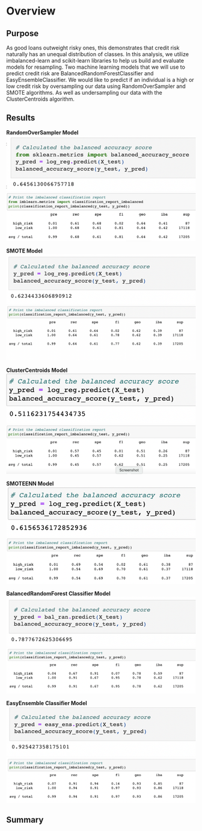# Overview

## Purpose
As good loans outweight risky ones, this demonstrates that credit risk naturally has an unequal distribution of classes. In this analysis, we utilize imbalanced-learn and scikit-learn libraries to help us build and evaluate models for resampling. Two machine learning models that we will use to predict credit risk are BalancedRandomForestClassifier and EasyEnsembleClassifier. We would like to predict if an individual is a high or low credit risk by oversampling our data using RandomOverSampler and SMOTE algorithms. As well as undersampling our data with the ClusterCentroids algorithm.

## Results

<b>RandomOverSampler Model</b>
![alt text](https://github.com/lopezroxann/Credit_Risk_Analysis/blob/main/Resources/BAS_randomover.png)
![alt text](https://github.com/lopezroxann/Credit_Risk_Analysis/blob/main/Resources/Random_oversamplerr.png)

<b>SMOTE Model</b>
![alt text](https://github.com/lopezroxann/Credit_Risk_Analysis/blob/main/Resources/BAS_smote.png)
![alt text](https://github.com/lopezroxann/Credit_Risk_Analysis/blob/main/Resources/SMOTE_oversampler.png)

<b>ClusterCentroids Model</b>
![alt text](https://github.com/lopezroxann/Credit_Risk_Analysis/blob/main/Resources/BAS_cluscentt.png)
![alt text](https://github.com/lopezroxann/Credit_Risk_Analysis/blob/main/Resources/ClusterCentroids_undersamplerr.png)

<b>SMOTEENN Model</b>
![alt text](https://github.com/lopezroxann/Credit_Risk_Analysis/blob/main/Resources/BAS_smoteenn.png)
![alt text](https://github.com/lopezroxann/Credit_Risk_Analysis/blob/main/Resources/SMOTEEN_overundersamplerr.png)

<b>BalancedRandomForest Classifier Model</b>
![alt text](https://github.com/lopezroxann/Credit_Risk_Analysis/blob/main/Resources/BAS_balranfor.png)
![alt text](https://github.com/lopezroxann/Credit_Risk_Analysis/blob/main/Resources/BalancedRandomForest.png)

<b>EasyEnsemble Classifier Model</b>
![alt text](https://github.com/lopezroxann/Credit_Risk_Analysis/blob/main/Resources/BAS_easyens.png)
![alt text](https://github.com/lopezroxann/Credit_Risk_Analysis/blob/main/Resources/EasyEnsembleClassifier.png)


## Summary

